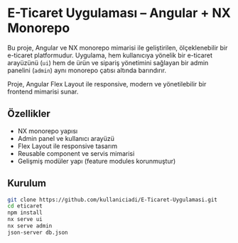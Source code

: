#  E-Ticaret Uygulaması – Angular + NX Monorepo

Bu proje, Angular ve NX monorepo mimarisi ile geliştirilen, ölçeklenebilir bir e-ticaret platformudur. Uygulama, hem kullanıcıya yönelik bir e-ticaret arayüzünü (`ui`) hem de ürün ve sipariş yönetimini sağlayan bir admin panelini (`admin`) aynı monorepo çatısı altında barındırır.

Proje, Angular Flex Layout ile responsive, modern ve yönetilebilir bir frontend mimarisi sunar.

##  Özellikler
- NX monorepo yapısı
- Admin panel ve kullanıcı arayüzü
- Flex Layout ile responsive tasarım
- Reusable component ve servis mimarisi
- Gelişmiş modüler yapı (feature modules korunmuştur)

##  Kurulum
```bash
git clone https://github.com/kullaniciadi/E-Ticaret-Uygulamasi.git
cd eticaret
npm install
nx serve ui
nx serve admin
json-server db.json
